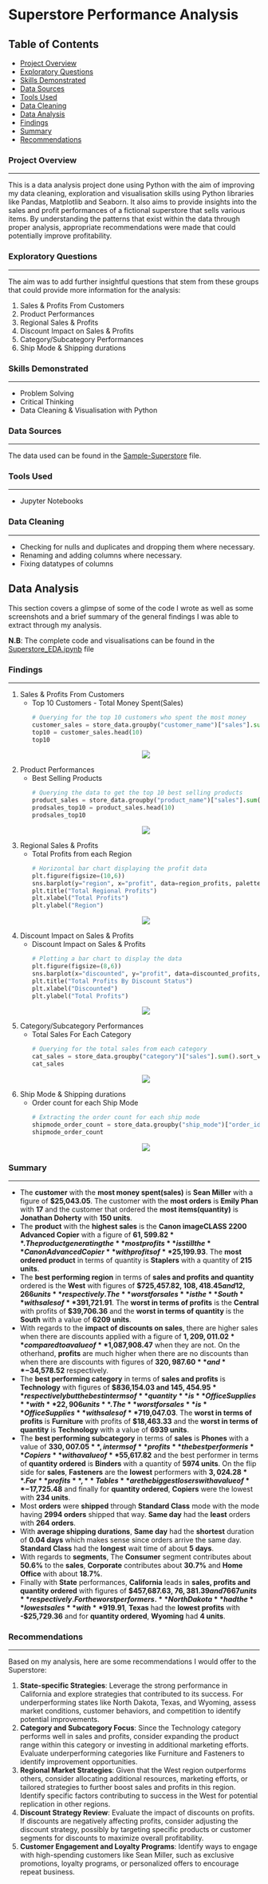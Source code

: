 # Superstore Performance Analysis
## Table of Contents
- [Project Overview](#project-overview)
- [Exploratory Questions](#exploratory-questions)
- [Skills Demonstrated](#skills-demonstrated)
- [Data Sources](#data-sources)
- [Tools Used](#tools-used)
- [Data Cleaning](#data-cleaning)
- [Data Analysis](#data-analysis)
- [Findings](#findings)
- [Summary](#summary)
- [Recommendations](#recommendations)
### Project Overview
---
This is a data analysis project done using Python with the aim of improving my data cleaning, exploration and visualisation skills using Python libraries like Pandas, Matplotlib and Seaborn. It also aims to provide insights into the sales and profit performances of a fictional superstore that sells various items. By understanding the patterns that exist within the data through proper analysis, appropriate recommendations were made that could potentially improve profitability.
### Exploratory Questions
---
The aim was to add further insightful questions that stem from these groups that could provide more information for the analysis:
1. Sales & Profits From Customers
2. Product Performances
3. Regional Sales & Profits
4. Discount Impact on Sales & Profits
5. Category/Subcategory Performances
6. Ship Mode & Shipping durations
### Skills Demonstrated
---
- Problem Solving
- Critical Thinking
- Data Cleaning & Visualisation with Python
### Data Sources
---
The data used can be found in the [Sample-Superstore](Sample-Superstore.xlsx) file.
### Tools Used
---
- Jupyter Notebooks
### Data Cleaning
---
- Checking for nulls and duplicates and dropping them where necessary.
- Renaming and adding columns where necessary.
- Fixing datatypes of columns
## Data Analysis
This section covers a glimpse of some of the code I wrote as well as some screenshots and a brief summary of the general findings I was able to extract through my analysis. 

**N.B**: The complete code and visualisations can be found in the [Superstore_EDA.ipynb](Superstore_EDA.ipynb) file
### Findings
---
1. Sales & Profits From Customers
   - Top 10 Customers - Total Money Spent(Sales)
     ```python
     # Querying for the top 10 customers who spent the most money
     customer_sales = store_data.groupby("customer_name")["sales"].sum().sort_values(ascending=False).reset_index()
     top10 = customer_sales.head(10)
     top10
     ```
     <p align="center">
        <img src="top10customers.png">
     </p>
2. Product Performances
   - Best Selling Products
     ```python
     # Querying the data to get the top 10 best selling products
     product_sales = store_data.groupby("product_name")["sales"].sum().sort_values(ascending=False).reset_index()
     prodsales_top10 = product_sales.head(10)
     prodsales_top10
     ```
     <p align="center">
        <img src="top10products.png">
     </p>
3. Regional Sales & Profits
   - Total Profits from each Region
     ```python
     # Horizontal bar chart displaying the profit data
     plt.figure(figsize=(10,6))
     sns.barplot(y="region", x="profit", data=region_profits, palette='pastel')
     plt.title("Total Regional Profits")
     plt.xlabel("Total Profits")
     plt.ylabel("Region")
     ```
     <p align="center">
        <img src="regionalprofits.png">
     </p>
4. Discount Impact on Sales & Profits
   - Discount Impact on Sales & Profits
     ```python
     # Plotting a bar chart to display the data
     plt.figure(figsize=(8,6))
     sns.barplot(x="discounted", y="profit", data=discounted_profits, palette='pastel')
     plt.title("Total Profits By Discount Status")
     plt.xlabel("Discounted")
     plt.ylabel("Total Profits")
     ```
     <p align="center">
        <img src="discountprofits.png">
     </p>
5. Category/Subcategory Performances
    - Total Sales For Each Category
      ```python
      # Querying for the total sales from each category
      cat_sales = store_data.groupby("category")["sales"].sum().sort_values(ascending=False).reset_index()
      cat_sales
      ```
      <p align="center">
        <img src="categorysales.png">
     </p>
6. Ship Mode & Shipping durations
    - Order count for each Ship Mode
      ```python
      # Extracting the order count for each ship mode
      shipmode_order_count = store_data.groupby("ship_mode")["order_id"].nunique().reset_index(name="order_count")
      shipmode_order_count
      ```
      <p align="center">
        <img src="modecount.png">
     </p>
### Summary
---
- The **customer** with the **most money spent(sales)** is **Sean Miller** with a figure of **$25,043.05**. The customer with the **most orders** is **Emily Phan** with **17** and the customer that ordered the **most items(quantity)** is **Jonathan Doherty** with **150 units**.
- The **product** with the **highest sales** is the **Canon imageCLASS 2200 Advanced Copier** with a figure of	**$61,599.82**. The product generating the **most profits** is still the **Canon Advanced Copier** with profits of **$25,199.93**. The **most ordered product** in terms of quantity is **Staplers** with a quantity of **215 units**.
- The **best performing region** in terms of **sales and profits and quantity** ordered is the **West** with figures of **$725,457.82, $108,418.45 and 12,266 units** respectively. The **worst for sales** is the **South** with sales of **$391,721.91**. The **worst in terms of profits** is the **Central** with profits of **$39,706.36** and the **worst in terms of quantity** is the **South** with a value of **6209 units**.
- With regards to the **impact of discounts on sales**, there are higher sales when there are discounts applied with a figure of **$1,209,011.02** compared to a value of **$1,087,908.47** when they are not. On the otherhand, **profits** are much higher when there are no discounts than when there are discounts with figures of **$320,987.60** and **-$34,578.52** respectively.
- The **best performing category** in terms of **sales and profits** is **Technology** with figures of **$836,154.03 and $145,454.95** respectively but the best in terms of **quantity** is **Office Supplies** with **22,906 units**. The **worst for sales** is **Office Supplies** with sales of **$719,047.03**. The **worst in terms of profits** is **Furniture** with profits of **$18,463.33** and the **worst in terms of quantity** is **Technology** with a value of **6939 units**.
- The **best performing subcategory** in terms of **sales** is **Phones** with a value of **$330,007.05**, in terms of **profits** the best performer is **Copiers** with a value of **$55,617.82** and the best performer in terms of **quantity ordered** is **Binders** with a quantity of **5974 units**. On the flip side for **sales**, **Fasteners** are the **lowest** performers with **$3,024.28**. For **profits**, **Tables** are the biggest losers with a value of **-$17,725.48** and finally for **quantity ordered**, **Copiers** were the lowest with **234 units**.
- Most **orders** were **shipped** through **Standard Class** mode with the mode having **2994 orders** shipped that way. **Same day** had the **least** orders with **264 orders**.
- With **average shipping durations**, **Same day** had the **shortest** duration of **0.04 days** which makes sense since orders arrive the same day. **Standard Class** had the **longest** wait time of about **5 days**.
- With regards to **segments**, The **Consumer** segment contributes about **50.6%** to the **sales**, **Corporate** contributes about **30.7%** and **Home Office** with about **18.7%**.
- Finally with **State** performances, **California** leads in **sales, profits and quantity ordered** with figures of **$457,687.63, $76,381.39 and 7667 units** respectively. For the worst performers. **North Dakota** had the **lowest sales** with **$919.91**, **Texas** had the **lowest profits** with **-$25,729.36** and for **quantity ordered**, **Wyoming** had **4 units**.
### Recommendations
---
Based on my analysis, here are some recommendations I would offer to the Superstore:
1. **State-specific Strategies**: Leverage the strong performance in California and explore strategies that contributed to its success. For underperforming states like North Dakota, Texas, and Wyoming, assess market conditions, customer behaviors, and competition to identify potential improvements.
2. **Category and Subcategory Focus**: Since the Technology category performs well in sales and profits, consider expanding the product range within this category or investing in additional marketing efforts. Evaluate underperforming categories like Furniture and Fasteners to identify improvement opportunities.
3. **Regional Market Strategies**: Given that the West region outperforms others, consider allocating additional resources, marketing efforts, or tailored strategies to further boost sales and profits in this region. Identify specific factors contributing to success in the West for potential replication in other regions.
4. **Discount Strategy Review**: Evaluate the impact of discounts on profits. If discounts are negatively affecting profits, consider adjusting the discount strategy, possibly by targeting specific products or customer segments for discounts to maximize overall profitability.
5. **Customer Engagement and Loyalty Programs**: Identify ways to engage with high-spending customers like Sean Miller, such as exclusive promotions, loyalty programs, or personalized offers to encourage repeat business.
